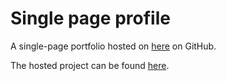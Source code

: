# Single page profile

A single-page portfolio hosted on [here](https://kmhoran.github.io) on GitHub.

The hosted project can be found [here](https://github.com/kmhoran/kmhoran.github.io).
